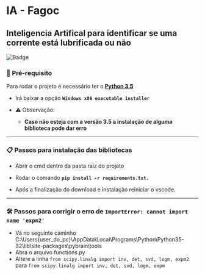 # IA - Fagoc
## Inteligencia Artifical para identificar se uma corrente está lubrificada ou não
![Badge](https://img.shields.io/github/license/RobertsFerreira/IA-Fagoc)


### 🎲 Pré-requisito 

Para rodar o projeto é necessário ter o **[Python 3.5](https://www.python.org/downloads/release/python-354/)**

- Irá baixar a opção **`Windows x86 executable installer`**

- ⚠️ Observação:
    - **Caso não esteja com a versão 3.5 a instalação de alguma biblioteca pode dar erro**

---

### 📋 Passos para instalação das bibliotecas
    
- Abrir o cmd dentro da pasta raiz do projeto 
        
- Rodar o comando **`pip install -r requirements.txt.`**

- Após a finalização do download e instalação reiniciar o vscode.

---

### 🛠️ Passos para corrigir o erro de `ImportError: cannot import name 'expm2'`

- Vá no seguinte caminho C:\Users\{user_do_pc}\AppData\Local\Programs\Python\Python35-32\lib\site-packages\pybrain\tools
- Abra o arquivo functions.py
- Altere a linha 
    `from scipy.linalg import inv, det, svd, logm, expm2` para `from scipy.linalg import inv, det, svd, logm, expm`
